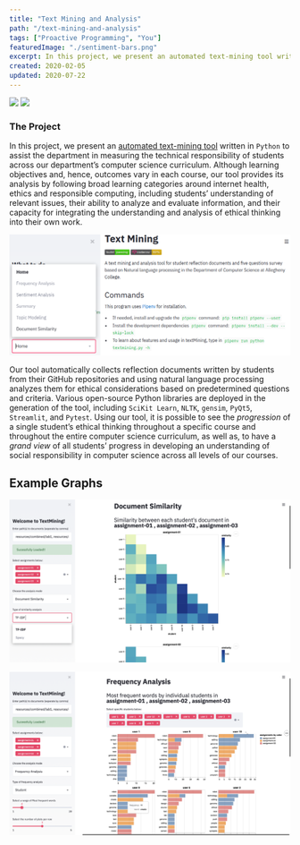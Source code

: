 ```yaml
---
title: "Text Mining and Analysis"
path: "/text-mining-and-analysis"
tags: ["Proactive Programming", "You"]
featuredImage: "./sentiment-bars.png"
excerpt: In this project, we present an automated text-mining tool written in Python to assist the department in measuring the technical responsibility of students across our department’s computer science curriculum.
created: 2020-02-05
updated: 2020-07-22
---
```


[![](https://travis-ci.com/Allegheny-Mozilla-Fellows/textMining.svg?branch=master)](https://travis-ci.com/Allegheny-Mozilla-Fellows/textMining) [![](https://codecov.io/gh/Allegheny-Mozilla-Fellows/textMining/branch/master/graph/badge.svg)](https://codecov.io/gh/Allegheny-Mozilla-Fellows/textMining)

### The Project

In this project, we present an [automated text-mining tool](https://github.com/Allegheny-Mozilla-Fellows/textMining) written in `Python` to assist the department in measuring the technical responsibility of students across our department’s computer science curriculum. Although learning objectives and, hence, outcomes vary in each course, our tool provides its analysis by following broad learning categories around internet health, ethics and responsible computing, including students’ understanding of relevant issues, their ability to analyze and evaluate information, and their capacity for integrating the understanding and analysis of ethical thinking into their own work.

![User Inferface with our tool](./interface.png)

Our tool automatically collects reflection documents written by students from their GitHub repositories and using natural language processing analyzes them for ethical considerations based on predetermined questions and criteria. Various open-source Python libraries are deployed in the generation of the tool, including `SciKit Learn`, `NLTK`, `gensim`, `PyQt5`, `Streamlit`, and `Pytest`. Using our tool, it is possible to see the *progression* of a single student’s ethical thinking throughout a specific course and throughout the entire computer science curriculum, as well as, to have a *grand view* of all students’ progress in developing an understanding of social responsibility in computer science across all levels of our courses.


## Example Graphs

![Sentiment Analysis with a Bar Graph](./document-similarity.png)

![Frequency Analysis of Students' Reflections](./big-freq-analysis.png)
